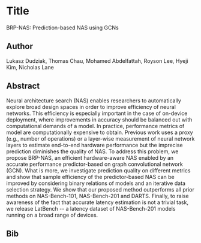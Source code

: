 # Title 
BRP-NAS: Prediction-based NAS using GCNs
## Author 
Lukasz Dudziak, Thomas Chau, Mohamed Abdelfattah, Royson Lee, Hyeji Kim, Nicholas Lane
## Abstract 
Neural architecture search (NAS) enables researchers to automatically explore broad design spaces in order to improve efficiency of neural networks. This efficiency is especially important in the case of on-device deployment, where improvements in accuracy should be balanced out with computational demands of a model. In practice, performance metrics of model are computationally expensive to obtain. Previous work uses a proxy (e.g., number of operations) or a layer-wise measurement of neural network layers to estimate end-to-end hardware performance but the imprecise prediction diminishes the quality of NAS. To address this problem, we propose BRP-NAS, an efficient hardware-aware NAS enabled by an accurate performance predictor-based on graph convolutional network (GCN). What is more, we investigate prediction quality on different metrics and show that sample efficiency of the predictor-based NAS can be improved by considering binary relations of models and an iterative data selection strategy. We show that our proposed method outperforms all prior methods on NAS-Bench-101, NAS-Bench-201 and DARTS. Finally, to raise awareness of the fact that accurate latency estimation is not a trivial task, we release LatBench -- a latency dataset of NAS-Bench-201 models running on a broad range of devices.
## Bib
